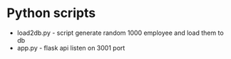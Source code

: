 # Python scripts
* load2db.py - script generate random 1000 employee and load them to db
* app.py - flask api listen on 3001 port
